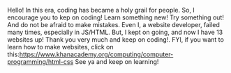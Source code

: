 Hello!
In this era, coding has became a holy grail for people.
So, I encourage you to kep on coding!
Learn something new!
Try something out!
And do not be afraid to make mistakes.
Even I, a website developer, failed many times, especially in JS/HTML.
But, I kept on going, and now I have 13 websites up!
Thank you very much and keep on coding!.
FYI, if you want to learn how to make websites, click on this:https://www.khanacademy.org/computing/computer-programming/html-css
See ya and keep on learning!
